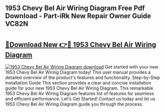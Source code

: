 ## 1953 Chevy Bel Air Wiring Diagram Free Pdf Download - Part-iRk New Repair Owner Guide VC82N

# <h2><a href="http://dfk2fb4.blite.top/?on=1953+Chevy+Bel+Air+Wiring+Diagram">🔗Download New 👉🔴 1953 Chevy Bel Air Wiring Diagram</a></h2>

[![1953 Chevy Bel Air Wiring Diagram download](https://i.imgur.com/lujVjoI.png)](http://dfk2fb4.blite.top/?on=1953+Chevy+Bel+Air+Wiring+Diagram)
Get started with your new 1953 Chevy Bel Air Wiring Diagram today! This user manual provides a detailed overview of the product's features and functionality. Step-by-Step Installation Guide This section provides a clear and concise installation guide for your new 1953 Chevy Bel Air Wiring Diagram. This remarkable 1953 Chevy Bel Air Wiring Diagram features list of features for seamless and efficient performance. Let's Get Started! Contact us today and let us 1953 Chevy Bel Air Wiring Diagram guide you through the process.
